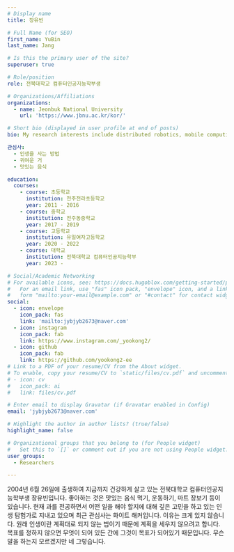 ```yaml
---
# Display name
title: 장유빈

# Full Name (for SEO)
first_name: YuBin
last_name: Jang

# Is this the primary user of the site?
superuser: true

# Role/position
role: 전북대학교 컴퓨터인공지능학부생

# Organizations/Affiliations
organizations:
  - name: Jeonbuk National University
    url: 'https://www.jbnu.ac.kr/kor/'

# Short bio (displayed in user profile at end of posts)
bio: My research interests include distributed robotics, mobile computing and programmable matter.

관심사:
  - 인생을 사는 방법
  - 귀여운 거
  - 맛있는 음식

education:
  courses:
    - course: 초등학교
      institution: 전주전라초등학교
      year: 2011 - 2016
    - course: 중학교
      institution: 전주동중학교
      year: 2017 - 2019
    - course: 고등학교
      institution: 유일여자고등학교
      year: 2020 - 2022
    - course: 대학교
      institution: 전북대학교 컴퓨터인공지능학부
      year: 2023 -

# Social/Academic Networking
# For available icons, see: https://docs.hugoblox.com/getting-started/page-builder/#icons
#   For an email link, use "fas" icon pack, "envelope" icon, and a link in the
#   form "mailto:your-email@example.com" or "#contact" for contact widget.
social:
  - icon: envelope
    icon_pack: fas
    link: 'mailto:jybjyb2673@naver.com'
  - icon: instagram
    icon_pack: fab
    link: https://www.instagram.com/_yookong2/
  - icon: github
    icon_pack: fab
    link: https://github.com/yookong2-ee
# Link to a PDF of your resume/CV from the About widget.
# To enable, copy your resume/CV to `static/files/cv.pdf` and uncomment the lines below.
# - icon: cv
#   icon_pack: ai
#   link: files/cv.pdf

# Enter email to display Gravatar (if Gravatar enabled in Config)
email: 'jybjyb2673@naver.com'

# Highlight the author in author lists? (true/false)
highlight_name: false

# Organizational groups that you belong to (for People widget)
#   Set this to `[]` or comment out if you are not using People widget.
user_groups:
  - Researchers

---
```


2004년 6월 26일에 출생하여 지금까지 건강하게 살고 있는 전북대학교 컴퓨터인공지능학부생 장유빈입니다. 좋아하는 것은 맛있는 음식 먹기, 운동하기, 마트 장보기 등이 있습니다. 현재 과를 전공하면서 어떤 일을 해야 할지에 대해 깊은 고민을 하고 있는 인생 탐험가로 지내고 있으며 최근 관심사는 화이트 해커입니다. 이유는 크게 있지 않습니다. 원래 인생이란 계획대로 되지 않는 법이기 때문에 계획을 세우지 않으려고 합니다. 목표를 정하지 않으면 무엇이 되어 있든 간에 그것이 목표가 되어있기 때문입니다. 무슨 말을 하는지 모르겠지만 네 그렇습니다. 